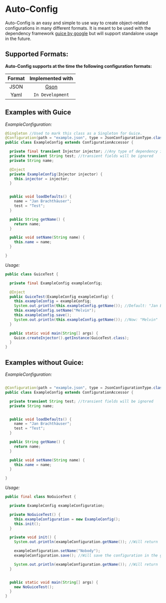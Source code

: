 # Auto-Config

Auto-Config is an easy and simple to use way to create object-related configurations in many different formats.
It is meant to be used with the dependency framework [guice by google](https://github.com/google/guice) 
but will support standalone usage in the future.

## Supported Formats:
**Auto-Config supports at the time the following configuration formats:**

|Format|Implemented with|
|:----:|:--------------:|
|JSON|[Gson](https://github.com/google/gson)|
|Yaml|`In Development`|

## Examples with Guice

*ExampleConfiguration:*
```java
@Singleton //Used to mark this class as a Singleton for Guice.
@Configuration(path = "example.json", type = JsonConfigurationType.class)
public class ExampleConfig extends ConfigurationAccessor {

  private final transient Injector injector; //Any type of dependency injection is possible here.
  private transient String test; //transient fields will be ignored
  private String name;

  @Inject
  private ExampleConfig(Injector injector) {
    this.injector = injector;
  }


  public void loadDefaults() {
    name = "Jan Brachthäuser";
    test = "Test";
  }

  public String getName() {
    return name;
  }

  public void setName(String name) {
    this.name = name;
  }

}

```
*Usage:*
```java
public class GuiceTest {

  private final ExampleConfig exampleConfig;

  @Inject
  public GuiceTest(ExampleConfig exampleConfig) {
    this.exampleConfig = exampleConfig;
    System.out.println(this.exampleConfig.getName()); //Default: "Jan Brachthäuser"
    this.exampleConfig.setName("Melvin");
    this.exampleConfig.save();
    System.out.println(this.exampleConfig.getName()); //Now: "Melvin"
  }

  public static void main(String[] args) {
    Guice.createInjector().getInstance(GuiceTest.class);
  }
}
```

## Examples without Guice:

*ExampleConfiguration:*
```java

@Configuration(path = "example.json", type = JsonConfigurationType.class)
public class ExampleConfig extends ConfigurationAccessor {

  private transient String test; //transient fields will be ignored
  private String name;


  public void loadDefaults() {
    name = "Jan Brachthäuser";
    test = "Test";
  }

  public String getName() {
    return name;
  }

  public void setName(String name) {
    this.name = name;
  }

}
```
*Usage:*
```java
public final class NoGuiceTest {

  private ExampleConfig exampleConfiguration;

  private NoGuiceTest() {
    this.exampleConfiguration = new ExampleConfig();
    this.init();
  }

  private void init() {
    System.out.println(exampleConfiguration.getName()); //Will return 'Jan Brachthäuser' by default.

    exampleConfiguration.setName("Nobody");
    exampleConfiguration.save(); //Will save the configuration in the given format to the file specified in @Configuration.

    System.out.println(exampleConfiguration.getName()); //Will return 'Nobody' now.
  }


  public static void main(String[] args) {
    new NoGuiceTest();
  }
}
```
